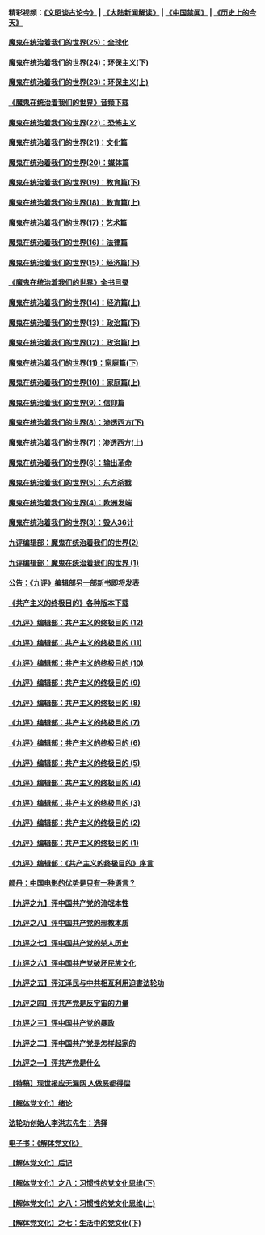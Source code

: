 #### 精彩视频：[《文昭谈古论今》](https://github.com/gfw-breaker/wenzhao/blob/master/README.md?t=11122132) | [《大陆新闻解读》](https://github.com/gfw-breaker/ntdtv-comedy/blob/master/README.md?t=11122132) | [《中国禁闻》](https://github.com/gfw-breaker/ntdtv-news/blob/master/README.md?t=11122132) | [《历史上的今天》](https://github.com/gfw-breaker/today-in-history/blob/master/README.md?t=11122132) 

#### [魔鬼在统治着我们的世界(25)：全球化](../pages/nsc422/n10788205.md?t=11122132) 

#### [魔鬼在统治着我们的世界(24)：环保主义(下)](../pages/nsc422/n10695307.md?t=11122132) 

#### [魔鬼在统治着我们的世界(23)：环保主义(上)](../pages/nsc422/n10688613.md?t=11122132) 

#### [《魔鬼在统治着我们的世界》音频下载](../pages/nsc422/n10635553.md?t=11122132) 

#### [魔鬼在统治着我们的世界(22)：恐怖主义](../pages/nsc422/n10614727.md?t=11122132) 

#### [魔鬼在统治着我们的世界(21)：文化篇](../pages/nsc422/n10597706.md?t=11122132) 

#### [魔鬼在统治着我们的世界(20)：媒体篇](../pages/nsc422/n10586579.md?t=11122132) 

#### [魔鬼在统治着我们的世界(19)：教育篇(下)](../pages/nsc422/n10564808.md?t=11122132) 

#### [魔鬼在统治着我们的世界(18)：教育篇(上)](../pages/nsc422/n10526970.md?t=11122132) 

#### [魔鬼在统治着我们的世界(17)：艺术篇](../pages/nsc422/n10499093.md?t=11122132) 

#### [魔鬼在统治着我们的世界(16)：法律篇](../pages/nsc422/n10485969.md?t=11122132) 

#### [魔鬼在统治着我们的世界(15)：经济篇(下)](../pages/nsc422/n10469975.md?t=11122132) 

#### [《魔鬼在统治着我们的世界》全书目录](../pages/nsc422/n10464261.md?t=11122132) 

#### [魔鬼在统治着我们的世界(14)：经济篇(上)](../pages/nsc422/n10457370.md?t=11122132) 

#### [魔鬼在统治着我们的世界(13)：政治篇(下)](../pages/nsc422/n10448270.md?t=11122132) 

#### [魔鬼在统治着我们的世界(12)：政治篇(上)](../pages/nsc422/n10444576.md?t=11122132) 

#### [魔鬼在统治着我们的世界(11)：家庭篇(下)](../pages/nsc422/n10440961.md?t=11122132) 

#### [魔鬼在统治着我们的世界(10)：家庭篇(上)](../pages/nsc422/n10435448.md?t=11122132) 

#### [魔鬼在统治着我们的世界(9)：信仰篇](../pages/nsc422/n10432159.md?t=11122132) 

#### [魔鬼在统治着我们的世界(8)：渗透西方(下)](../pages/nsc422/n10429603.md?t=11122132) 

#### [魔鬼在统治着我们的世界(7)：渗透西方(上)](../pages/nsc422/n10426013.md?t=11122132) 

#### [魔鬼在统治着我们的世界(6)：输出革命](../pages/nsc422/n10421536.md?t=11122132) 

#### [魔鬼在统治着我们的世界(5)：东方杀戮](../pages/nsc422/n10417707.md?t=11122132) 

#### [魔鬼在统治着我们的世界(4)：欧洲发端](../pages/nsc422/n10414890.md?t=11122132) 

#### [魔鬼在统治着我们的世界(3)：毁人36计](../pages/nsc422/n10411583.md?t=11122132) 

#### [九评编辑部：魔鬼在统治着我们的世界(2)](../pages/nsc422/n10410036.md?t=11122132) 

#### [九评编辑部：魔鬼在统治着我们的世界 (1)](../pages/nsc422/n10406825.md?t=11122132) 

#### [公告：《九评》编辑部另一部新书即将发表](../pages/nsc422/n10405104.md?t=11122132) 

#### [《共产主义的终极目的》各种版本下载](../pages/nsc422/n10022138.md?t=11122132) 

#### [《九评》编辑部：共产主义的终极目的 (12)](../pages/nsc422/n9933272.md?t=11122132) 

#### [《九评》编辑部：共产主义的终极目的 (11)](../pages/nsc422/n9924973.md?t=11122132) 

#### [《九评》编辑部：共产主义的终极目的 (10)](../pages/nsc422/n9920883.md?t=11122132) 

#### [《九评》编辑部：共产主义的终极目的 (9)](../pages/nsc422/n9916363.md?t=11122132) 

#### [《九评》编辑部：共产主义的终极目的 (8)](../pages/nsc422/n9912488.md?t=11122132) 

#### [《九评》编辑部：共产主义的终极目的 (7)](../pages/nsc422/n9901176.md?t=11122132) 

#### [《九评》编辑部：共产主义的终极目的 (6)](../pages/nsc422/n9899359.md?t=11122132) 

#### [《九评》编辑部：共产主义的终极目的 (5)](../pages/nsc422/n9893174.md?t=11122132) 

#### [《九评》编辑部：共产主义的终极目的 (4)](../pages/nsc422/n9891246.md?t=11122132) 

#### [《九评》编辑部：共产主义的终极目的 (3)](../pages/nsc422/n9879879.md?t=11122132) 

#### [《九评》编辑部：共产主义的终极目的 (2)](../pages/nsc422/n9876205.md?t=11122132) 

#### [《九评》编辑部：共产主义的终极目的 (1)](../pages/nsc422/n9865857.md?t=11122132) 

#### [《九评》编辑部：《共产主义的终极目的》序言](../pages/nsc422/n9862666.md?t=11122132) 

#### [颜丹：中国电影的优势是只有一种语言？](../pages/nsc422/n9583062.md?t=11122132) 

#### [【九评之九】评中国共产党的流氓本性](../pages/nsc422/n737542.md?t=11122132) 

#### [【九评之八】评中国共产党的邪教本质](../pages/nsc422/n735942.md?t=11122132) 

#### [【九评之七】评中国共产党的杀人历史](../pages/nsc422/n733806.md?t=11122132) 

#### [【九评之六】评中国共产党破坏民族文化](../pages/nsc422/n731667.md?t=11122132) 

#### [【九评之五】评江泽民与中共相互利用迫害法轮功](../pages/nsc422/n730058.md?t=11122132) 

#### [【九评之四】评共产党是反宇宙的力量](../pages/nsc422/n727814.md?t=11122132) 

#### [【九评之三】评中国共产党的暴政](../pages/nsc422/n725597.md?t=11122132) 

#### [【九评之二】评中国共产党是怎样起家的](../pages/nsc422/n723946.md?t=11122132) 

#### [【九评之一】评共产党是什么](../pages/nsc422/n722529.md?t=11122132) 

#### [【特稿】现世报应无漏网 人做恶都得偿](../pages/nsc422/n4215167.md?t=11122132) 

#### [【解体党文化】绪论](../pages/nsc422/n1449356.md?t=11122132) 

#### [法轮功创始人李洪志先生：选择](../pages/nsc422/n3580738.md?t=11122132) 

#### [电子书：《解体党文化》](../pages/nsc422/n1573484.md?t=11122132) 

#### [【解体党文化】后记](../pages/nsc422/n1531999.md?t=11122132) 

#### [【解体党文化】之八：习惯性的党文化思维(下)](../pages/nsc422/n1526477.md?t=11122132) 

#### [【解体党文化】之八：习惯性的党文化思维(上)](../pages/nsc422/n1520631.md?t=11122132) 

#### [【解体党文化】之七：生活中的党文化(下)](../pages/nsc422/n1513446.md?t=11122132) 

